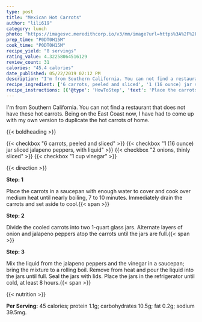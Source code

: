 ```yaml
---
type: post
title: "Mexican Hot Carrots"
author: "lili619"
category: lunch
photo: "https://imagesvc.meredithcorp.io/v3/mm/image?url=https%3A%2F%2Fimages.media-allrecipes.com%2Fuserphotos%2F3770375.jpg"
prep_time: "P0DT0H15M"
cook_time: "P0DT0H15M"
recipe_yield: "8 servings"
rating_value: 4.32258064516129
review_count: 31
calories: "45.4 calories"
date_published: 05/22/2019 02:12 PM
description: "I'm from Southern California. You can not find a restaurant that does not have these hot carrots. Being on the East Coast now, I have had to come up with my own version to duplicate the hot carrots of home."
recipe_ingredient: ['6 carrots, peeled and sliced', '1 (16 ounce) jar sliced jalapeno peppers, with liquid', '2 onions, thinly sliced', '1 cup vinegar']
recipe_instructions: [{'@type': 'HowToStep', 'text': 'Place the carrots in a saucepan with enough water to cover and cook over medium heat until nearly boiling, 7 to 10 minutes. Immediately drain the carrots and set aside to cool.\n'}, {'@type': 'HowToStep', 'text': 'Divide the cooled carrots into two 1-quart glass jars. Alternate layers of onion and jalapeno peppers atop the carrots until the jars are full.\n'}, {'@type': 'HowToStep', 'text': 'Mix the liquid from the jalapeno peppers and the vinegar in a saucepan; bring the mixture to a rolling boil. Remove from heat and pour the liquid into the jars until full. Seal the jars with lids. Place the jars in the refrigerator until cold, at least 8 hours.\n'}]
---
```


I'm from Southern California. You can not find a restaurant that does not have these hot carrots. Being on the East Coast now, I have had to come up with my own version to duplicate the hot carrots of home. 

{{< boldheading >}}

{{< checkbox "6  carrots, peeled and sliced" >}}
{{< checkbox "1 (16 ounce) jar sliced jalapeno peppers, with liquid" >}}
{{< checkbox "2  onions, thinly sliced" >}}
{{< checkbox "1 cup vinegar" >}}


{{< direction >}}

**Step: 1**

Place the carrots in a saucepan with enough water to cover and cook over medium heat until nearly boiling, 7 to 10 minutes. Immediately drain the carrots and set aside to cool.{{< span >}}

**Step: 2**

Divide the cooled carrots into two 1-quart glass jars. Alternate layers of onion and jalapeno peppers atop the carrots until the jars are full.{{< span >}}

**Step: 3**

Mix the liquid from the jalapeno peppers and the vinegar in a saucepan; bring the mixture to a rolling boil. Remove from heat and pour the liquid into the jars until full. Seal the jars with lids. Place the jars in the refrigerator until cold, at least 8 hours.{{< span >}}

{{< nutrition >}}

**Per Serving:** 45 calories; protein 1.1g; carbohydrates 10.5g; fat 0.2g; sodium 39.5mg.